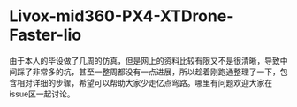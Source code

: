 # Livox-mid360-PX4-XTDrone-Faster-lio
由于本人的毕设做了几周的仿真，但是网上的资料比较有限又不是很清晰，导致中间踩了非常多的坑，甚至一整周都没有一点进展，所以趁着刚跑通整理了一下，包含相对详细的步骤，希望可以帮助大家少走亿点弯路。哪里有问题欢迎大家在issue区一起讨论。
